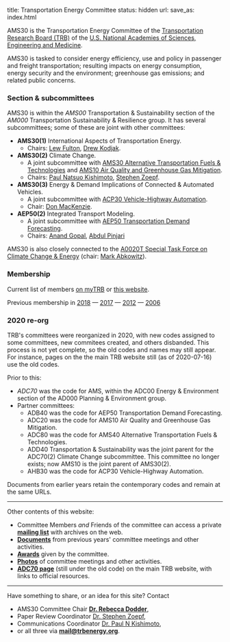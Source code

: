 title: Transportation Energy Committee
status: hidden
url:
save_as: index.html

AMS30 is the Transportation Energy Committee of the [Transportation Research Board (TRB)](http://www.trb.org) of the [U.S. National Academies of Sciences, Engineering and Medicine](http://www.nationalacademies.org).

AMS30 is tasked to consider energy efficiency, use and policy in passenger and freight transportation; resulting impacts on energy consumption, energy security and the environment; greenhouse gas emissions; and related public concerns.

### Section & subcommittees

AMS30 is within the *AMS00* Transportation & Sustainability section of the *AM000* Transportation Sustainability & Resilience group.
It has several subcommittees; some of these are joint with other committees:

- **AMS30(1)** International Aspects of Transportation Energy.
    - Chairs: [Lew Fulton](mailto:lmfulton@ucdavis.edu), [Drew Kodjak](mailto:drew@theicct.org).
- **AMS30(2)** Climate Change.
    - A joint subcommittee with [AMS30 Alternative Transportation Fuels & Technologies](http://www.trb.org/ADC80/ADC80.aspx) and [AMS10 Air Quality and Greenhouse Gas Mitigation](http://www.trb.org/ADC20/ADC20.aspx).
    - Chairs: [Paul Natsuo Kishimoto](mailto:paul.kishimoto@iiasa.ac.at), [Stephen Zoepf](mailto:szoepf@stanford.edu).
- **AMS30(3)** Energy & Demand Implications of Connected & Automated Vehicles.
    - A joint subcommittee with [ACP30 Vehicle-Highway Automation](http://www.trb.org/AHB30/AHB30.aspx).
    - Chair: [Don MacKenzie](mailto:dwhm@uw.edu).
- **AEP50(2)** Integrated Transport Modeling.
    - A joint subcommittee with [AEP50 Transportation Demand Forecasting](http://www.trb.org/ADB40/ADB40.aspx).
    - Chairs: [Anand Gopal](mailto:ARGopal@lbl.gov), [Abdul Pinjari](mailto:apinjari@usf.edu)

AMS30 is also closely connected to the [A0020T Special Task Force on Climate Change & Energy](http://www.trb.org/A0020T/A0020T.aspx) (chair: [Mark Abkowitz](mailto:mark.abkowitz@vanderbilt.edu)).

### Membership
Current list of members [on myTRB](https://www.mytrb.org/CommitteeDetails.aspx?CMTID=1182) or [this website](/members/2020).

Previous membership in [2018](/members/2018) —
[2017](/members/2017) —
[2012](/members/2012) —
[2006](/members/2006)

### 2020 re-org

TRB's committees were reorganized in 2020, with new codes assigned to some committees, new commitees created, and others disbanded.
This process is not yet complete, so the old codes and names may still appear.
For instance, pages on the the main TRB website still (as of 2020-07-16) use the old codes.

Prior to this:

- *ADC70* was the code for AMS, within the ADC00 Energy & Environment section of the AD000 Planning & Environment group.
- Partner committees:
    - ADB40 was the code for AEP50 Transportation Demand Forecasting.
    - ADC20 was the code for AMS10 Air Quality and Greenhouse Gas Mitigation.
    - ADC80 was the code for AMS40 Alternative Transportation Fuels & Technologies.
    - ADD40 Transportation & Sustainability was the joint parent for the ADC70(2) Climate Change subcommittee. This committee no longer exists; now AMS10 is the joint parent of AMS30(2).
    - AHB30 was the code for ACP30 Vehicle-Highway Automation.

Documents from earlier years retain the contemporary codes and remain at the same URLs.

----

Other contents of this website:

- Committee Members *and* Friends of the committee can access a private [**mailing list**]({filename}mailing-lists.rst) with archives on the web.
- [**Documents**](/documents) from previous years' committee meetings and other activities.
- [**Awards**](/awards) given by the committee.
- [**Photos**](/photos) of committee meetings and other activities.
- [**ADC70 page**](http://www.trb.org/ADC70/ADC70.aspx) (still under the old code) on the main TRB website, with links to official resources.

-----

Have something to share, or an idea for this site?
Contact

- AMS30 Committee Chair [**Dr. Rebecca Dodder**](mailto:dodder.rebecca@epa.gov),
- Paper Review Coordinator [Dr. Stephen Zoepf](mailto:szoepf@stanford.edu),
- Communications Coordinator [Dr. Paul N Kishimoto](mailto:mail@paul.kishimoto.name),
- or all three via [**mail@trbenergy.org**](mailto:mail@trbenergy.org).
